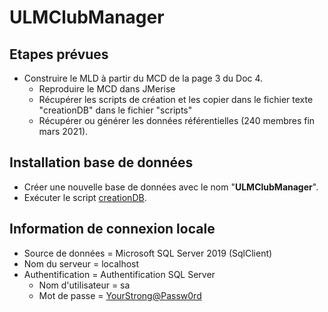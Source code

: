# ULMClubManager

## Etapes prévues

*	Construire le MLD à partir du MCD de la page 3 du Doc 4.
    * Reproduire le MCD dans JMerise
    * Récupérer les scripts de création et les copier dans le fichier texte "creationDB" dans le fichier "scripts"
    * Récupérer ou générer les données référentielles (240 membres fin mars 2021).

## Installation base de données

* Créer une nouvelle base de données avec le nom "**ULMClubManager**".
* Exécuter le script [creationDB](./scripts/creationDB.sql).

## Information de connexion locale

* Source de données = Microsoft SQL Server 2019 (SqlClient)
* Nom du serveur = localhost
* Authentification = Authentification SQL Server
  * Nom d'utilisateur = sa
  * Mot de passe = <YourStrong@Passw0rd>
